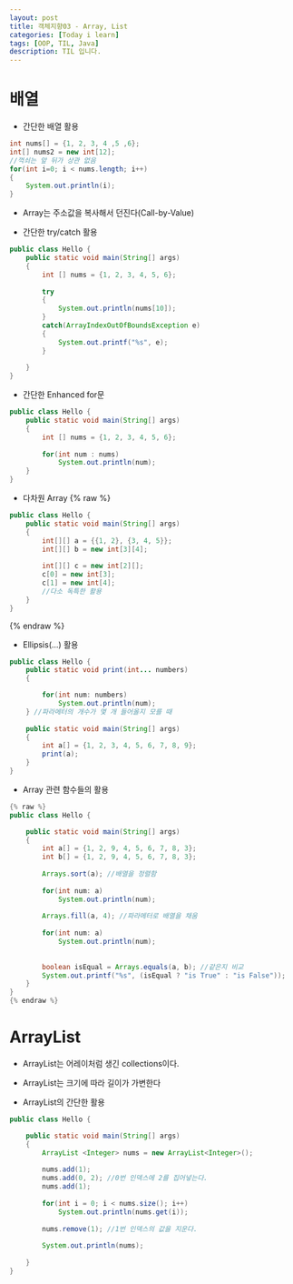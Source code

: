 ```yaml
---
layout: post
title: 객체지향03 - Array, List
categories: [Today i learn]
tags: [OOP, TIL, Java]
description: TIL 입니다.  
---
```





# 배열

- 간단한 배열 활용

```java
int nums[] = {1, 2, 3, 4 ,5 ,6};
int[] nums2 = new int[12]; 
//꺽쇠는 앞 뒤가 상관 없음
for(int i=0; i < nums.length; i++)
{
	System.out.println(i);
}
```

- Array는 주소값을 복사해서 던진다(Call-by-Value)



- 간단한 try/catch 활용

```java
public class Hello {	
	public static void main(String[] args)
	{
		int [] nums = {1, 2, 3, 4, 5, 6};
		
		try
		{
			System.out.println(nums[10]);
		}
		catch(ArrayIndexOutOfBoundsException e)
		{
			System.out.printf("%s", e);
		}
		
	}
}
```



- 간단한 Enhanced for문

```java
public class Hello {	
	public static void main(String[] args)
	{
		int [] nums = {1, 2, 3, 4, 5, 6};
		
		for(int num : nums)
			System.out.println(num);
	}
}
```



- 다차원 Array
{% raw %}
```java
public class Hello {	
	public static void main(String[] args)
	{
		int[][] a = {{1, 2}, {3, 4, 5}};
		int[][] b = new int[3][4];
		
		int[][] c = new int[2][];
		c[0] = new int[3];
		c[1] = new int[4];
		//다소 독특한 활용
	}
}
```
{% endraw %}



- Ellipsis(...) 활용

```java
public class Hello {	
	public static void print(int... numbers)
	{

		for(int num: numbers)
			System.out.println(num);
	} //파라메터의 개수가 몇 개 들어올지 모를 때
	
	public static void main(String[] args)
	{
		int a[] = {1, 2, 3, 4, 5, 6, 7, 8, 9};
		print(a);
	}
}
```



- Array 관련 함수들의 활용

```java
{% raw %}
public class Hello {	

	public static void main(String[] args)
	{
		int a[] = {1, 2, 9, 4, 5, 6, 7, 8, 3};
		int b[] = {1, 2, 9, 4, 5, 6, 7, 8, 3};
		
		Arrays.sort(a); //배열을 정렬함
		
		for(int num: a)
			System.out.println(num);
		
		Arrays.fill(a, 4); //파라메터로 배열을 채움
		
		for(int num: a)
			System.out.println(num);
		
		
		boolean isEqual = Arrays.equals(a, b); //같은지 비교
		System.out.printf("%s", (isEqual ? "is True" : "is False"));
	}
}
{% endraw %}
```



# ArrayList

- ArrayList는 어레이처럼 생긴 collections이다.
- ArrayList는 크기에 따라 길이가 가변한다



- ArrayList의 간단한 활용

```java
public class Hello {	

	public static void main(String[] args)
	{
		ArrayList <Integer> nums = new ArrayList<Integer>();
		
		nums.add(1);
		nums.add(0, 2); //0번 인덱스에 2를 집어넣는다.
		nums.add(1);
		
		for(int i = 0; i < nums.size(); i++)
			System.out.println(nums.get(i));
		
		nums.remove(1); //1번 인덱스의 값을 지운다.
		
		System.out.println(nums);
		
	}
}
```

